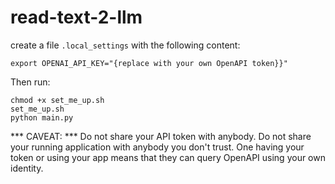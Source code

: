 # read-text-2-llm

create a file `.local_settings` with the following content:

```
export OPENAI_API_KEY="{replace with your own OpenAPI token}}"
```

Then run:
```lang=bash
chmod +x set_me_up.sh
set_me_up.sh
python main.py
```

*** CAVEAT: *** Do not share your API token with anybody. Do not share your running application with anybody you don't trust.
One having your token or using your app means that they can query OpenAPI using your own identity.